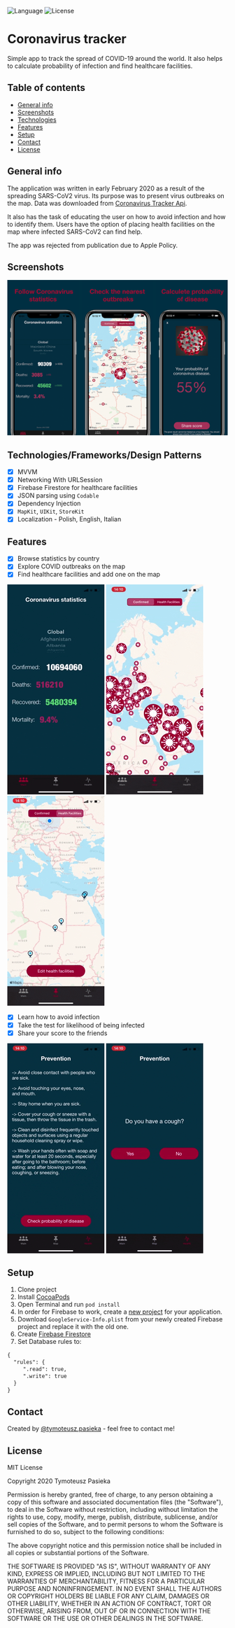 ![Language](https://img.shields.io/badge/swift-5.0-brightgreen.svg)
![License](https://img.shields.io/github/license/JakeLin/SwiftWeather.svg?style=flat)

# Coronavirus tracker
Simple app to track the spread of COVID-19 around the world. It also helps to calculate probability of infection and find healthcare facilities.

## Table of contents
* [General info](#general-info)
* [Screenshots](#screenshots)
* [Technologies](#technologies)
* [Features](#features)
* [Setup](#setup)
* [Contact](#contact)
* [License](#license)


## General info

The application was written in early February 2020 as a result of the spreading SARS-CoV2 virus. Its purpose was to present virus outbreaks on the map. Data was downloaded from [Coronavirus Tracker Api](https://github.com/ExpDev07/coronavirus-tracker-api).

It also has the task of educating the user on how to avoid infection and how to identify them.
Users have the option of placing health facilities on the map where infected SARS-CoV2 can find help.

The app was rejected from publication due to Apple Policy.

## Screenshots
![Example screenshot](./img/screenshot.png)
<!-- ![Example screenshot](./img/gif.gif) -->
## Technologies/Frameworks/Design Patterns
- [x] MVVM
- [x] Networking With URLSession
- [x] Firebase Firestore for healthcare facilities
- [x] JSON parsing using `Codable`
- [x] Dependency Injection
- [x] `MapKit`, `UIKit`, `StoreKit`
- [x] Localization - Polish, English, Italian

## Features
- [x] Browse statistics by country
- [x] Explore COVID outbreaks on the map
- [x] Find healthcare facilities and add one on the map

![Example screenshot](./img/covid-19-stats.gif) ![Example screenshot](./img/covid-19-map-virus.gif)  ![Example screenshot](./img/covid-19-facilities.gif)


- [x] Learn how to avoid infection
- [x] Take the test for likelihood of being infected
- [x] Share your score to the friends

![Example screenshot](./img/covid-19-test-infection.gif) ![Example screenshot](./img/covid-19-score.gif)





## Setup
1. Clone project
2. Install [CocoaPods](https://guides.cocoapods.org/using/getting-started.html)
2. Open Terminal and run `pod install`
3. In order for Firebase to work, create a [new project](https://console.firebase.google.com/u/0/) for your application.
4. Download ```GoogleService-Info.plist``` from your newly created Firebase project and replace it with the old one.
6. Create [Firebase Firestore](https://firebase.google.com/docs/firestore/quickstart)
7. Set Database rules to:
```
{
  "rules": {
     ".read": true,
     ".write": true     
  }
}
```

## Contact
Created by [@tymoteusz.pasieka](http://wheelo.com.pl/) - feel free to contact me!

## License
MIT License

Copyright 2020 Tymoteusz Pasieka

Permission is hereby granted, free of charge, to any person obtaining a copy of this software and associated documentation files (the "Software"), to deal in the Software without restriction, including without limitation the rights to use, copy, modify, merge, publish, distribute, sublicense, and/or sell copies of the Software, and to permit persons to whom the Software is furnished to do so, subject to the following conditions:

The above copyright notice and this permission notice shall be included in all copies or substantial portions of the Software.

THE SOFTWARE IS PROVIDED "AS IS", WITHOUT WARRANTY OF ANY KIND, EXPRESS OR IMPLIED, INCLUDING BUT NOT LIMITED TO THE WARRANTIES OF MERCHANTABILITY, FITNESS FOR A PARTICULAR PURPOSE AND NONINFRINGEMENT. IN NO EVENT SHALL THE AUTHORS OR COPYRIGHT HOLDERS BE LIABLE FOR ANY CLAIM, DAMAGES OR OTHER LIABILITY, WHETHER IN AN ACTION OF CONTRACT, TORT OR OTHERWISE, ARISING FROM, OUT OF OR IN CONNECTION WITH THE SOFTWARE OR THE USE OR OTHER DEALINGS IN THE SOFTWARE.
